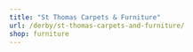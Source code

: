 ```yaml
---
title: "St Thomas Carpets & Furniture"
url: /derby/st-thomas-carpets-and-furniture/
shop: furniture
---
```

